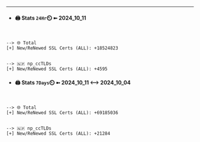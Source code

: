 

---
- #### 🖨️ **Stats** `24Hr`⏲️ ➼ 2024_10_11
```console


--> 🌐 Total
[+] New/ReNewed SSL Certs (ALL): +18524823


--> 🇳🇵 np_ccTLDs
[+] New/ReNewed SSL Certs (ALL): +4595

```

- #### 🖨️ **Stats** `7Days`⏲️ ➼ 2024_10_11 <--> 2024_10_04
```console


--> 🌐 Total
[+] New/ReNewed SSL Certs (ALL): +69185036


--> 🇳🇵 np_ccTLDs
[+] New/ReNewed SSL Certs (ALL): +21284

```

